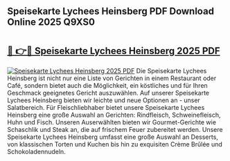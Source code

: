 ## Speisekarte Lychees Heinsberg PDF Download Online 2025 Q9XS0

# <h2><a href="http://gcbeqit.nevu.top/?p=Speisekarte+Lychees+Heinsberg">🔗 👉🔴 Speisekarte Lychees Heinsberg 2025 PDF</a></h2>

[![Speisekarte Lychees Heinsberg 2025 PDF](https://i.imgur.com/dBaPXMq.png)](http://gcbeqit.nevu.top/?p=Speisekarte+Lychees+Heinsberg)
Die Speisekarte Lychees Heinsberg ist nicht nur eine Liste von Gerichten in einem Restaurant oder Café, sondern bietet auch die Möglichkeit, ein köstliches und für Ihren Geschmack geeignetes Gericht auszuwählen. Auf unserer Speisekarte Lychees Heinsberg bieten wir leichte und neue Optionen an - unser Salatbereich. Für Fleischliebhaber bietet unsere Speisekarte Lychees Heinsberg eine große Auswahl an Gerichten: Rindfleisch, Schweinefleisch, Huhn und Fisch. Unseren Auserwählten bieten wir Gourmet-Gerichte wie Schaschlik und Steak an, die auf frischem Feuer zubereitet werden. Unsere Speisekarte Lychees Heinsberg umfasst eine große Auswahl an Desserts, von klassischen Torten und Kuchen bis hin zu exquisiten Crème Brûlée und Schokoladennudeln.
